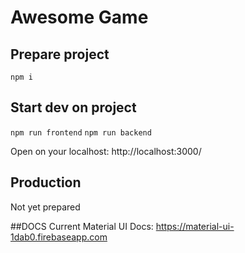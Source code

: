 # Awesome Game

## Prepare project

`npm i`

## Start dev on project 

`npm run frontend`
`npm run backend`

Open on your localhost: http://localhost:3000/

## Production 

Not yet prepared

##DOCS
 Current Material UI Docs: https://material-ui-1dab0.firebaseapp.com
